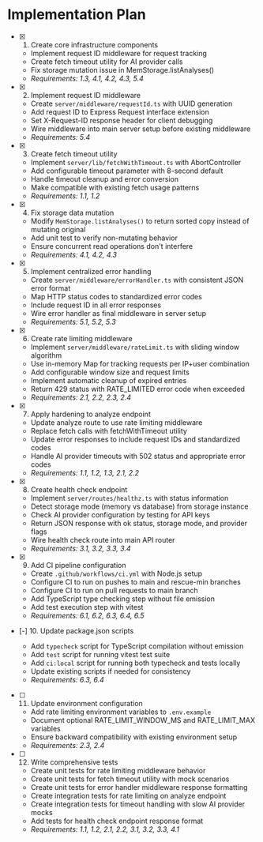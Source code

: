 # Implementation Plan

- [x] 1. Create core infrastructure components





  - Implement request ID middleware for request tracking
  - Create fetch timeout utility for AI provider calls
  - Fix storage mutation issue in MemStorage.listAnalyses()
  - _Requirements: 1.3, 4.1, 4.2, 4.3, 5.4_

- [x] 2. Implement request ID middleware





  - Create `server/middleware/requestId.ts` with UUID generation
  - Add request ID to Express Request interface extension
  - Set X-Request-ID response header for client debugging
  - Wire middleware into main server setup before existing middleware
  - _Requirements: 5.4_

- [x] 3. Create fetch timeout utility





  - Implement `server/lib/fetchWithTimeout.ts` with AbortController
  - Add configurable timeout parameter with 8-second default
  - Handle timeout cleanup and error conversion
  - Make compatible with existing fetch usage patterns
  - _Requirements: 1.1, 1.2_

- [x] 4. Fix storage data mutation





  - Modify `MemStorage.listAnalyses()` to return sorted copy instead of mutating original
  - Add unit test to verify non-mutating behavior
  - Ensure concurrent read operations don't interfere
  - _Requirements: 4.1, 4.2, 4.3_

- [x] 5. Implement centralized error handling

















  - Create `server/middleware/errorHandler.ts` with consistent JSON error format
  - Map HTTP status codes to standardized error codes
  - Include request ID in all error responses
  - Wire error handler as final middleware in server setup
  - _Requirements: 5.1, 5.2, 5.3_

- [x] 6. Create rate limiting middleware




  - Implement `server/middleware/rateLimit.ts` with sliding window algorithm
  - Use in-memory Map for tracking requests per IP+user combination
  - Add configurable window size and request limits
  - Implement automatic cleanup of expired entries
  - Return 429 status with RATE_LIMITED error code when exceeded
  - _Requirements: 2.1, 2.2, 2.3, 2.4_


- [x] 7. Apply hardening to analyze endpoint




  - Update analyze route to use rate limiting middleware
  - Replace fetch calls with fetchWithTimeout utility
  - Update error responses to include request IDs and standardized codes
  - Handle AI provider timeouts with 502 status and appropriate error codes
  - _Requirements: 1.1, 1.2, 1.3, 2.1, 2.2_

- [x] 8. Create health check endpoint





  - Implement `server/routes/healthz.ts` with status information
  - Detect storage mode (memory vs database) from storage instance
  - Check AI provider configuration by testing for API keys
  - Return JSON response with ok status, storage mode, and provider flags
  - Wire health check route into main API router
  - _Requirements: 3.1, 3.2, 3.3, 3.4_

- [x] 9. Add CI pipeline configuration





  - Create `.github/workflows/ci.yml` with Node.js setup
  - Configure CI to run on pushes to main and rescue-min branches
  - Configure CI to run on pull requests to main branch
  - Add TypeScript type checking step without file emission
  - Add test execution step with vitest
  - _Requirements: 6.1, 6.2, 6.3, 6.4, 6.5_

- [-] 10. Update package.json scripts



  - Add `typecheck` script for TypeScript compilation without emission
  - Add `test` script for running vitest test suite
  - Add `ci:local` script for running both typecheck and tests locally
  - Update existing scripts if needed for consistency
  - _Requirements: 6.3, 6.4_

- [ ] 11. Update environment configuration
  - Add rate limiting environment variables to `.env.example`
  - Document optional RATE_LIMIT_WINDOW_MS and RATE_LIMIT_MAX variables
  - Ensure backward compatibility with existing environment setup
  - _Requirements: 2.3, 2.4_

- [ ] 12. Write comprehensive tests
  - Create unit tests for rate limiting middleware behavior
  - Create unit tests for fetch timeout utility with mock scenarios
  - Create unit tests for error handler middleware response formatting
  - Create integration tests for rate limiting on analyze endpoint
  - Create integration tests for timeout handling with slow AI provider mocks
  - Add tests for health check endpoint response format
  - _Requirements: 1.1, 1.2, 2.1, 2.2, 3.1, 3.2, 3.3, 4.1_